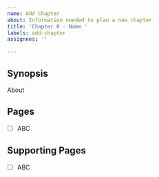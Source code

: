 ```yaml
---
name: Add Chapter
about: Information needed to plan a new chapter
title: 'Chapter 0 - Name '
labels: add-chapter
assignees: ''

---
```


## Synopsis

About

## Pages

- [ ] ABC

## Supporting Pages

- [ ] ABC
